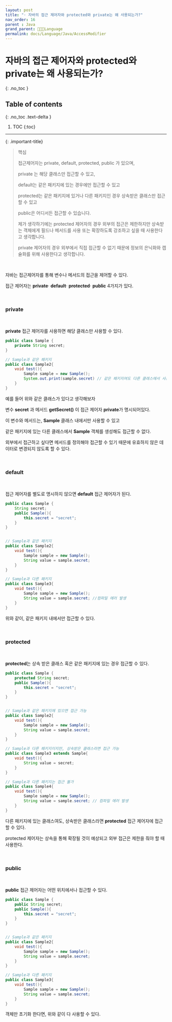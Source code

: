 ```yaml
---
layout: post
title: "· 자바의 접근 제어자와 protected와 private는 왜 사용되는가?"
nav_order: 16
parent : Java
grand_parent: 👩🏻‍💻Language
permalink: docs/Language/Java/AccessModifier
---
```


# 자바의 접근 제어자와 protected와 private는 왜 사용되는가?
{: .no_toc }

## Table of contents
{: .no_toc .text-delta }

1. TOC
{:toc}

---




{: .important-title}
> 핵심
> 
> 접근제어자는 private, default, protected, public 가 있으며,
>
> private 는 해당 클래스만 접근할 수 있고,
>
> default는 같은 패키지에 있는 경우에만 접근할 수 있고
>
> protected는 같은 패키지에 있거나 다른 패키지인 경우 상속받은 클래스만 접근할 수 있고
>
> public은 어디서든 접근할 수 있습니다.
>
>
> 제가 생각하기에는 protected 제어자의 경우 외부의 접근은 제한하지만 상속받는 객체에게 필드나 메서드를 사용 또는 확장하도록 강조하고 싶을 때 사용한다고 생각합니다.
> 
> private 제어자의 경우 외부에서 직접 접근할 수 없기 때문에 정보의 은닉화와 캡슐화를 위해 사용한다고 생각합니다.

<br>

자바는 접근제어자를 통해 변수나 메서드의 접근을 제어할 수 있다.

접근 제어자는 **private**· **default**· **protected**· **public**  4가지가 있다.

<br>

### private

<br>

**private** 접근 제어자를 사용하면 해당 클래스만 사용할 수 있다.

```java
public class Sample {
    private String secret;
}

// Sample과 같은 패키지
public class Sample2{
    void test(){
        Sample sample = new Sample();
        System.out.print(sample.secret) // 같은 패키지여도 다른 클래스에서 사용하려고 하면 에러 발생
    }
}
```

예를 들어 위와 같은 클래스가 있다고 생각해보자

변수 **secret** 과 메서드 **getSecret()** 이 접근 제어자 **private**가 명시되어있다.

이 변수와 메서드는, **Sample** 클래스 내에서만 사용할 수 있고

같은 패키지에 있는 다른 클래스에서 **Sample** 객체를 생성해도 접근할 수 없다.

외부에서 접근하고 싶다면 메서드를 정의해야 접근할 수 있기 때문에 유효하지 않은 데이터로 변경되지 않도록 할 수 있다.

<br>

### default

<br>

접근 제어자를 별도로 명시하지 않으면 **default** 접근 제어자가 된다.

```java
public class Sample {
    String secret;
    public Sample(){
        this.secret = "secret";
    }
}


// Sample과 같은 패키지
public class Sample2{
    void test(){
        Sample sample = new Sample();
        String value = sample.secret;
    }
}

// Sample과 다른 패키지
public class Sample3{
    void test(){
        Sample sample = new Sample();
        String value = sample.secret; //컴파일 에러 발생
    }
}
```

위와 같이, 같은 패키지 내에서만 접근할 수 있다.

<br>



### protected

<br>

**protected**는 상속 받은 클래스 혹은 같은 패키지에 있는 경우 접근할 수 있다.

```java
public class Sample {
    protected String secret;
    public Sample(){
        this.secret = "secret";
    }
}


// Sample과 같은 패키지에 있으면 접근 가능
public class Sample2{
    void test(){
        Sample sample = new Sample();
        String value = sample.secret;
    }
}

// Sample과 다른 패키지이지만, 상속받은 클래스라면 접근 가능
public class Sample3 extends Sample{
    void test(){
        String value = secret;
    }
}

// Sample과 다른 패키지는 접근 불가
public class Sample4{
    void test(){
        Sample sample = new Sample();
        String value = sample.secret; // 컴파일 에러 발생
    }
}
```

다른 패키지에 있는 클래스여도, 상속받은 클래스라면 **protected** 접근 제어자에 접근할 수 있다.

protected 제어자는 상속을 통해 확장될 것이 예상되고 외부 접근은 제한을 줘야 할 때 사용한다.

<br>

### public

<br>

**public** 접근 제어자는 어떤 위치에서나 접근할 수 있다.

```java
public class Sample {
    public String secret;
    public Sample(){
        this.secret = "secret";
    }
}


// Sample과 같은 패키지
public class Sample2{
    void test(){
        Sample sample = new Sample();
        String value = sample.secret;
    }
}

// Sample과 다른 패키지
public class Sample3{
    void test(){
        Sample sample = new Sample();
        String value = sample.secret;
    }
}
```

객체만 초기화 한다면, 위와 같이 다 사용할 수 있다.

<br>













